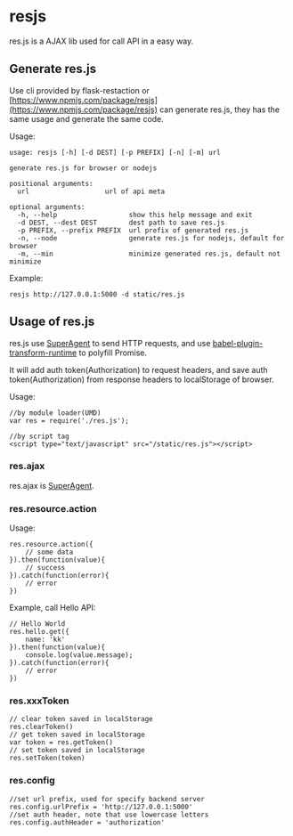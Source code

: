 # resjs

res.js is a AJAX lib used for call API in a easy way.

## Generate res.js

Use cli provided by flask-restaction or
[https://www.npmjs.com/package/resjs](https://www.npmjs.com/package/resjs)
can generate res.js, they has the same usage and generate the same code.

Usage:

    usage: resjs [-h] [-d DEST] [-p PREFIX] [-n] [-m] url

    generate res.js for browser or nodejs

    positional arguments:
      url                   url of api meta

    optional arguments:
      -h, --help                  show this help message and exit
      -d DEST, --dest DEST        dest path to save res.js
      -p PREFIX, --prefix PREFIX  url prefix of generated res.js
      -n, --node                  generate res.js for nodejs, default for browser
      -m, --min                   minimize generated res.js, default not minimize

Example:

    resjs http://127.0.0.1:5000 -d static/res.js


## Usage of res.js

res.js use [SuperAgent][SuperAgent] to send HTTP requests, and use [babel-plugin-transform-runtime](https://babeljs.io/docs/plugins/transform-runtime)
to polyfill Promise.

It will add  auth token(Authorization) to request headers, and save
auth token(Authorization) from response headers to localStorage of browser.

Usage:

    //by module loader(UMD)
    var res = require('./res.js');

    //by script tag
    <script type="text/javascript" src="/static/res.js"></script>


### res.ajax

res.ajax is [SuperAgent][SuperAgent].


### res.resource.action

Usage:

    res.resource.action({
        // some data
    }).then(function(value){
        // success
    }).catch(function(error){
        // error
    })

Example, call Hello API:

    // Hello World
    res.hello.get({
        name: 'kk'
    }).then(function(value){
        console.log(value.message);
    }).catch(function(error){
        // error
    })


### res.xxxToken

    // clear token saved in localStorage
    res.clearToken()
    // get token saved in localStorage
    var token = res.getToken()
    // set token saved in localStorage
    res.setToken(token)


### res.config

    //set url prefix, used for specify backend server
    res.config.urlPrefix = 'http://127.0.0.1:5000'
    //set auth header, note that use lowercase letters
    res.config.authHeader = 'authorization'


[SuperAgent]: http://visionmedia.github.io/superagent/
